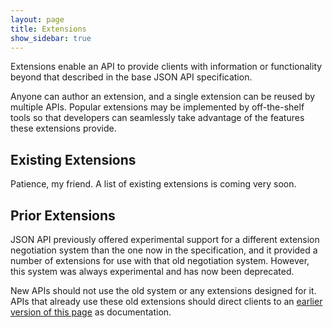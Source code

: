 ```yaml
---
layout: page
title: Extensions
show_sidebar: true
---
```


Extensions enable an API to provide clients with information or functionality
beyond that described in the base JSON API specification.

Anyone can author an extension, and a single extension can be reused by
multiple APIs. Popular extensions may be implemented by off-the-shelf tools
so that developers can seamlessly take advantage of the features these
extensions provide.

## <a href="#existing-extensions" id="existing-extensions" class="headerlink"></a> Existing Extensions

Patience, my friend. A list of existing extensions is coming very soon.


## <a href="#prior-extensions" id="prior-extensions" class="headerlink"></a> Prior Extensions

JSON API previously offered experimental support for a different extension
negotiation system than the one now in the specification, and it provided a
number of extensions for use with that old negotiation system. However, this
system was always experimental and has now been deprecated.

New APIs should not use the old system or any extensions designed for it.
APIs that already use these old extensions should direct clients to an
[earlier version of this page](https://github.com/json-api/json-api/blob/9c7a03dbc37f80f6ca81b16d444c960e96dd7a57/extensions/index.md)
as documentation.
